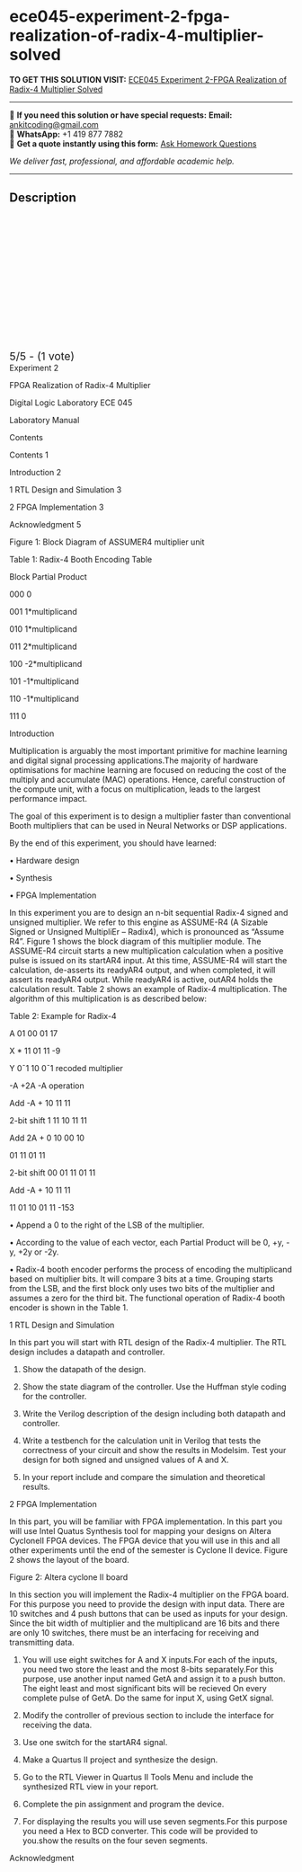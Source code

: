 # ece045-experiment-2-fpga-realization-of-radix-4-multiplier-solved
**TO GET THIS SOLUTION VISIT:** [ECE045 Experiment 2-FPGA Realization of Radix-4 Multiplier Solved](https://www.ankitcodinghub.com/product/ece045-solved/)


---

📩 **If you need this solution or have special requests:** **Email:** ankitcoding@gmail.com  
📱 **WhatsApp:** +1 419 877 7882  
📄 **Get a quote instantly using this form:** [Ask Homework Questions](https://www.ankitcodinghub.com/services/ask-homework-questions/)

*We deliver fast, professional, and affordable academic help.*

---

<h2>Description</h2>



<div class="kk-star-ratings kksr-auto kksr-align-center kksr-valign-top" data-payload="{&quot;align&quot;:&quot;center&quot;,&quot;id&quot;:&quot;113246&quot;,&quot;slug&quot;:&quot;default&quot;,&quot;valign&quot;:&quot;top&quot;,&quot;ignore&quot;:&quot;&quot;,&quot;reference&quot;:&quot;auto&quot;,&quot;class&quot;:&quot;&quot;,&quot;count&quot;:&quot;1&quot;,&quot;legendonly&quot;:&quot;&quot;,&quot;readonly&quot;:&quot;&quot;,&quot;score&quot;:&quot;5&quot;,&quot;starsonly&quot;:&quot;&quot;,&quot;best&quot;:&quot;5&quot;,&quot;gap&quot;:&quot;4&quot;,&quot;greet&quot;:&quot;Rate this product&quot;,&quot;legend&quot;:&quot;5\/5 - (1 vote)&quot;,&quot;size&quot;:&quot;24&quot;,&quot;title&quot;:&quot;ECE045 Experiment 2-FPGA Realization of Radix-4 Multiplier Solved&quot;,&quot;width&quot;:&quot;138&quot;,&quot;_legend&quot;:&quot;{score}\/{best} - ({count} {votes})&quot;,&quot;font_factor&quot;:&quot;1.25&quot;}">

<div class="kksr-stars">

<div class="kksr-stars-inactive">
            <div class="kksr-star" data-star="1" style="padding-right: 4px">


<div class="kksr-icon" style="width: 24px; height: 24px;"></div>
        </div>
            <div class="kksr-star" data-star="2" style="padding-right: 4px">


<div class="kksr-icon" style="width: 24px; height: 24px;"></div>
        </div>
            <div class="kksr-star" data-star="3" style="padding-right: 4px">


<div class="kksr-icon" style="width: 24px; height: 24px;"></div>
        </div>
            <div class="kksr-star" data-star="4" style="padding-right: 4px">


<div class="kksr-icon" style="width: 24px; height: 24px;"></div>
        </div>
            <div class="kksr-star" data-star="5" style="padding-right: 4px">


<div class="kksr-icon" style="width: 24px; height: 24px;"></div>
        </div>
    </div>

<div class="kksr-stars-active" style="width: 138px;">
            <div class="kksr-star" style="padding-right: 4px">


<div class="kksr-icon" style="width: 24px; height: 24px;"></div>
        </div>
            <div class="kksr-star" style="padding-right: 4px">


<div class="kksr-icon" style="width: 24px; height: 24px;"></div>
        </div>
            <div class="kksr-star" style="padding-right: 4px">


<div class="kksr-icon" style="width: 24px; height: 24px;"></div>
        </div>
            <div class="kksr-star" style="padding-right: 4px">


<div class="kksr-icon" style="width: 24px; height: 24px;"></div>
        </div>
            <div class="kksr-star" style="padding-right: 4px">


<div class="kksr-icon" style="width: 24px; height: 24px;"></div>
        </div>
    </div>
</div>


<div class="kksr-legend" style="font-size: 19.2px;">
            5/5 - (1 vote)    </div>
    </div>
Experiment 2

FPGA Realization of Radix-4 Multiplier

Digital Logic Laboratory ECE 045

Laboratory Manual

Contents

Contents 1

Introduction 2

1 RTL Design and Simulation 3

2 FPGA Implementation 3

Acknowledgment 5

Figure 1: Block Diagram of ASSUMER4 multiplier unit

Table 1: Radix-4 Booth Encoding Table

Block Partial Product

000 0

001 1*multiplicand

010 1*multiplicand

011 2*multiplicand

100 -2*multiplicand

101 -1*multiplicand

110 -1*multiplicand

111 0

Introduction

Multiplication is arguably the most important primitive for machine learning and digital signal processing applications.The majority of hardware optimisations for machine learning are focused on reducing the cost of the multiply and accumulate (MAC) operations. Hence, careful construction of the compute unit, with a focus on multiplication, leads to the largest performance impact.

The goal of this experiment is to design a multiplier faster than conventional Booth multipliers that can be used in Neural Networks or DSP applications.

By the end of this experiment, you should have learned:

• Hardware design

• Synthesis

• FPGA Implementation

In this experiment you are to design an n-bit sequential Radix-4 signed and unsigned multiplier. We refer to this engine as ASSUME-R4 (A Sizable Signed or Unsigned MultipliEr – Radix4), which is pronounced as “Assume R4”. Figure 1 shows the block diagram of this multiplier module. The ASSUME-R4 circuit starts a new multiplication calculation when a positive pulse is issued on its startAR4 input. At this time, ASSUME-R4 will start the calculation, de-asserts its readyAR4 output, and when completed, it will assert its readyAR4 output. While readyAR4 is active, outAR4 holds the calculation result. Table 2 shows an example of Radix-4 multiplication. The algorithm of this multiplication is as described below:

Table 2: Example for Radix-4

A 01 00 01 17

X * 11 01 11 -9

Y 0¯1 10 0¯1 recoded multiplier

-A +2A -A operation

Add -A + 10 11 11

2-bit shift 1 11 10 11 11

Add 2A + 0 10 00 10

01 11 01 11

2-bit shift 00 01 11 01 11

Add -A + 10 11 11

11 01 10 01 11 -153

• Append a 0 to the right of the LSB of the multiplier.

• According to the value of each vector, each Partial Product will be 0, +y, -y, +2y or -2y.

• Radix-4 booth encoder performs the process of encoding the multiplicand based on multiplier bits. It will compare 3 bits at a time. Grouping starts from the LSB, and the first block only uses two bits of the multiplier and assumes a zero for the third bit. The functional operation of Radix-4 booth encoder is shown in the Table 1.

1 RTL Design and Simulation

In this part you will start with RTL design of the Radix-4 multiplier. The RTL design includes a datapath and controller.

1. Show the datapath of the design.

2. Show the state diagram of the controller. Use the Huffman style coding for the controller.

3. Write the Verilog description of the design including both datapath and controller.

4. Write a testbench for the calculation unit in Verilog that tests the correctness of your circuit and show the results in Modelsim. Test your design for both signed and unsigned values of A and X.

5. In your report include and compare the simulation and theoretical results.

2 FPGA Implementation

In this part, you will be familiar with FPGA implementation. In this part you will use Intel Quatus Synthesis tool for mapping your designs on Altera CycloneII FPGA devices. The FPGA device that you will use in this and all other experiments until the end of the semester is Cyclone II device. Figure 2 shows the layout of the board.

Figure 2: Altera cyclone II board

In this section you will implement the Radix-4 multiplier on the FPGA board. For this purpose you need to provide the design with input data. There are 10 switches and 4 push buttons that can be used as inputs for your design. Since the bit width of multiplier and the multiplicand are 16 bits and there are only 10 switches, there must be an interfacing for receiving and transmitting data.

1. You will use eight switches for A and X inputs.For each of the inputs, you need two store the least and the most 8-bits separately.For this purpose, use another input named GetA and assign it to a push button. The eight least and most significant bits will be recieved On every complete pulse of GetA. Do the same for input X, using GetX signal.

2. Modify the controller of previous section to include the interface for receiving the data.

3. Use one switch for the startAR4 signal.

4. Make a Quartus II project and synthesize the design.

5. Go to the RTL Viewer in Quartus II Tools Menu and include the synthesized RTL view in your report.

6. Complete the pin assignment and program the device.

7. For displaying the results you will use seven segments.For this purpose you need a Hex to BCD converter. This code will be provided to you.show the results on the four seven segments.

Acknowledgment
